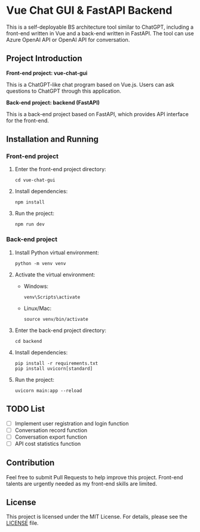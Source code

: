 # Vue Chat GUI & FastAPI Backend

This is a self-deployable BS architecture tool similar to ChatGPT, including a front-end written in Vue and a back-end written in FastAPI. The tool can use Azure OpenAI API or OpenAI API for conversation.

## Project Introduction

**Front-end project: vue-chat-gui**

This is a ChatGPT-like chat program based on Vue.js. Users can ask questions to ChatGPT through this application.

**Back-end project: backend (FastAPI)**

This is a back-end project based on FastAPI, which provides API interface for the front-end.

## Installation and Running

### Front-end project

1. Enter the front-end project directory:

   ```
   cd vue-chat-gui
   ```

2. Install dependencies:

   ```
   npm install
   ```

3. Run the project:

   ```
   npm run dev
   ```

### Back-end project

1. Install Python virtual environment:

   ```
   python -m venv venv
   ```

2. Activate the virtual environment:

   - Windows:

     ```
     venv\Scripts\activate
     ```

   - Linux/Mac:

     ```
     source venv/bin/activate
     ```

3. Enter the back-end project directory:

   ```
   cd backend
   ```

4. Install dependencies:

   ```
   pip install -r requirements.txt
   pip install uvicorn[standard]
   ```

5. Run the project:

   ```
   uvicorn main:app --reload
   ```

## TODO List

- [ ] Implement user registration and login function
- [ ] Conversation record function
- [ ] Conversation export function
- [ ] API cost statistics function

## Contribution

Feel free to submit Pull Requests to help improve this project. Front-end talents are urgently needed as my front-end skills are limited.

## License

This project is licensed under the MIT License. For details, please see the [LICENSE](LICENSE) file.